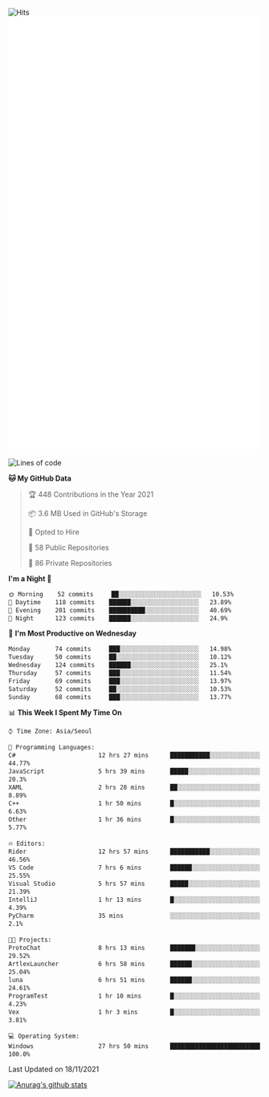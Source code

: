 ![Hits](https://hits.seeyoufarm.com/api/count/incr/badge.svg?url=https%3A%2F%2Fgithub.com%2Fkokose1234&count_bg=%2379C83D&title_bg=%23555555&icon=apple.svg&icon_color=%23E7E7E7&title=hits&edge_flat=false)
<br/>
![Metrics](https://github.com/kokose1234/kokose1234/blob/main/github-metrics.svg)

<!--START_SECTION:waka-->
![Lines of code](https://img.shields.io/badge/From%20Hello%20World%20I%27ve%20Written-11.7%20million%20lines%20of%20code-blue)

**🐱 My GitHub Data** 

> 🏆 448 Contributions in the Year 2021
 > 
> 📦 3.6 MB Used in GitHub's Storage 
 > 
> 💼 Opted to Hire
 > 
> 📜 58 Public Repositories 
 > 
> 🔑 86 Private Repositories  
 > 
**I'm a Night 🦉** 

```text
🌞 Morning    52 commits     ██░░░░░░░░░░░░░░░░░░░░░░░   10.53% 
🌆 Daytime    118 commits    ██████░░░░░░░░░░░░░░░░░░░   23.89% 
🌃 Evening    201 commits    ██████████░░░░░░░░░░░░░░░   40.69% 
🌙 Night      123 commits    ██████░░░░░░░░░░░░░░░░░░░   24.9%

```
📅 **I'm Most Productive on Wednesday** 

```text
Monday       74 commits     ███░░░░░░░░░░░░░░░░░░░░░░   14.98% 
Tuesday      50 commits     ██░░░░░░░░░░░░░░░░░░░░░░░   10.12% 
Wednesday    124 commits    ██████░░░░░░░░░░░░░░░░░░░   25.1% 
Thursday     57 commits     ███░░░░░░░░░░░░░░░░░░░░░░   11.54% 
Friday       69 commits     ███░░░░░░░░░░░░░░░░░░░░░░   13.97% 
Saturday     52 commits     ██░░░░░░░░░░░░░░░░░░░░░░░   10.53% 
Sunday       68 commits     ███░░░░░░░░░░░░░░░░░░░░░░   13.77%

```


📊 **This Week I Spent My Time On** 

```text
⌚︎ Time Zone: Asia/Seoul

💬 Programming Languages: 
C#                       12 hrs 27 mins      ███████████░░░░░░░░░░░░░░   44.77% 
JavaScript               5 hrs 39 mins       █████░░░░░░░░░░░░░░░░░░░░   20.3% 
XAML                     2 hrs 28 mins       ██░░░░░░░░░░░░░░░░░░░░░░░   8.89% 
C++                      1 hr 50 mins        █░░░░░░░░░░░░░░░░░░░░░░░░   6.63% 
Other                    1 hr 36 mins        █░░░░░░░░░░░░░░░░░░░░░░░░   5.77%

🔥 Editors: 
Rider                    12 hrs 57 mins      ███████████░░░░░░░░░░░░░░   46.56% 
VS Code                  7 hrs 6 mins        ██████░░░░░░░░░░░░░░░░░░░   25.55% 
Visual Studio            5 hrs 57 mins       █████░░░░░░░░░░░░░░░░░░░░   21.39% 
IntelliJ                 1 hr 13 mins        █░░░░░░░░░░░░░░░░░░░░░░░░   4.39% 
PyCharm                  35 mins             ░░░░░░░░░░░░░░░░░░░░░░░░░   2.1%

🐱‍💻 Projects: 
ProtoChat                8 hrs 13 mins       ███████░░░░░░░░░░░░░░░░░░   29.52% 
ArtlexLauncher           6 hrs 58 mins       ██████░░░░░░░░░░░░░░░░░░░   25.04% 
luna                     6 hrs 51 mins       ██████░░░░░░░░░░░░░░░░░░░   24.61% 
ProgramTest              1 hr 10 mins        █░░░░░░░░░░░░░░░░░░░░░░░░   4.23% 
Vex                      1 hr 3 mins         █░░░░░░░░░░░░░░░░░░░░░░░░   3.81%

💻 Operating System: 
Windows                  27 hrs 50 mins      █████████████████████████   100.0%

```


 Last Updated on 18/11/2021
<!--END_SECTION:waka-->

[![Anurag's github stats](https://github-readme-stats.vercel.app/api?username=kokose1234&theme=dracula)](https://github.com/anuraghazra/github-readme-stats)



	
